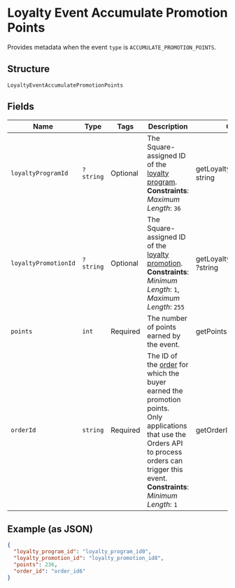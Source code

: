 
# Loyalty Event Accumulate Promotion Points

Provides metadata when the event `type` is `ACCUMULATE_PROMOTION_POINTS`.

## Structure

`LoyaltyEventAccumulatePromotionPoints`

## Fields

| Name | Type | Tags | Description | Getter | Setter |
|  --- | --- | --- | --- | --- | --- |
| `loyaltyProgramId` | `?string` | Optional | The Square-assigned ID of the [loyalty program](entity:LoyaltyProgram).<br>**Constraints**: *Maximum Length*: `36` | getLoyaltyProgramId(): ?string | setLoyaltyProgramId(?string loyaltyProgramId): void |
| `loyaltyPromotionId` | `?string` | Optional | The Square-assigned ID of the [loyalty promotion](entity:LoyaltyPromotion).<br>**Constraints**: *Minimum Length*: `1`, *Maximum Length*: `255` | getLoyaltyPromotionId(): ?string | setLoyaltyPromotionId(?string loyaltyPromotionId): void |
| `points` | `int` | Required | The number of points earned by the event. | getPoints(): int | setPoints(int points): void |
| `orderId` | `string` | Required | The ID of the [order](entity:Order) for which the buyer earned the promotion points.<br>Only applications that use the Orders API to process orders can trigger this event.<br>**Constraints**: *Minimum Length*: `1` | getOrderId(): string | setOrderId(string orderId): void |

## Example (as JSON)

```json
{
  "loyalty_program_id": "loyalty_program_id0",
  "loyalty_promotion_id": "loyalty_promotion_id8",
  "points": 236,
  "order_id": "order_id6"
}
```

